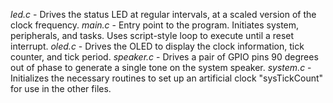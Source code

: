 *led.c* - Drives the status LED at regular intervals, at a scaled version of the clock frequency.
*main.c* - Entry point to the program.  Initiates system, peripherals, and tasks.  Uses script-style loop to execute until a reset interrupt.
*oled.c* - Drives the OLED to display the clock information, tick counter, and tick period.
*speaker.c* - Drives a pair of GPIO pins 90 degrees out of phase to generate a single tone on the system speaker.
*system.c* - Initializes the necessary routines to set up an artificial clock "sysTickCount" for use in the other files.
